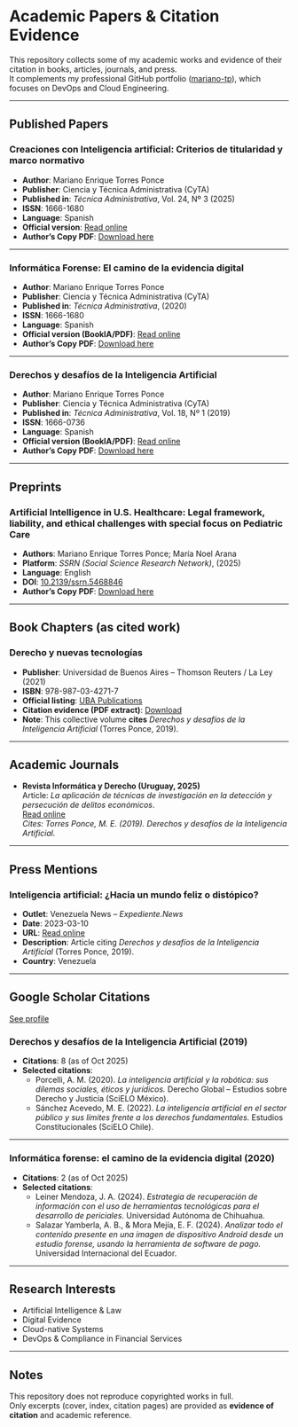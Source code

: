 # Academic Papers & Citation Evidence

This repository collects some of my academic works and evidence of their citation in books, articles, journals, and press.  
It complements my professional GitHub portfolio ([mariano-tp](https://github.com/mariano-tp)), which focuses on DevOps and Cloud Engineering.

---

## Published Papers

### Creaciones con Inteligencia artificial: Criterios de titularidad y marco normativo
- **Author**: Mariano Enrique Torres Ponce  
- **Publisher**: Ciencia y Técnica Administrativa (CyTA)  
- **Published in**: *Técnica Administrativa*, Vol. 24, Nº 3 (2025)
- **ISSN**: 1666-1680
- **Language**: Spanish
- **Official version**: [Read online](https://www.cyta.com.ar/ta/article.php?id=240302)
- **Author’s Copy PDF**: [Download here](papers/2025-creaciones-ia.pdf)

---

### Informática Forense: El camino de la evidencia digital
- **Author**: Mariano Enrique Torres Ponce  
- **Publisher**: Ciencia y Técnica Administrativa (CyTA)  
- **Published in**: *Técnica Administrativa*, (2020)
- **ISSN**: 1666-1680
- **Language**: Spanish  
- **Official version (BookIA/PDF)**: [Read online](https://cyta.com.ar/bookia/bookia_3.pdf)
- **Author’s Copy PDF**: [Download here](papers/2020-evidencia-digital.pdf)

---

### Derechos y desafíos de la Inteligencia Artificial
- **Author**: Mariano Enrique Torres Ponce  
- **Publisher**: Ciencia y Técnica Administrativa (CyTA)  
- **Published in**: *Técnica Administrativa*, Vol. 18, Nº 1 (2019)
- **ISSN**: 1666-0736
- **Language**: Spanish  
- **Official version (BookIA/PDF)**: [Read online](https://cyta.com.ar/bookia/bookia.php?id=1)  
- **Author’s Copy PDF**: [Download here](papers/2019-derechos-ia.pdf)

---

## Preprints

### Artificial Intelligence in U.S. Healthcare: Legal framework, liability, and ethical challenges with special focus on Pediatric Care
- **Authors**: Mariano Enrique Torres Ponce; María Noel Arana  
- **Platform**: *SSRN (Social Science Research Network)*, (2025)
- **Language**: English    
- **DOI**: [10.2139/ssrn.5468846](https://doi.org/10.2139/ssrn.5468846)
- **Author’s Copy PDF**: [Download here](preprints/2025-ai-us-healthcare.pdf)

---

## Book Chapters (as cited work)

### Derecho y nuevas tecnologías
- **Publisher**: Universidad de Buenos Aires – Thomson Reuters / La Ley (2021)  
- **ISBN**: 978-987-03-4271-7  
- **Official listing**: [UBA Publications](https://www.derecho.uba.ar/publicaciones/libros/pdf/2021-derecho-y-nuevas-tecnologias.pdf)  
- **Citation evidence (PDF extract)**: [Download](citations/2021-derecho-y-nuevas-tecnologias-extract-uniform.pdf)  
- **Note**: This collective volume **cites** *Derechos y desafíos de la Inteligencia Artificial* (Torres Ponce, 2019).

---

## Academic Journals
- **Revista Informática y Derecho (Uruguay, 2025)**  
  Article: *La aplicación de técnicas de investigación en la detección y persecución de delitos económicos*.  
  [Read online](https://revistas.fcu.edu.uy/index.php/informaticayderecho/article/view/3046)  
  *Cites: Torres Ponce, M. E. (2019). Derechos y desafíos de la Inteligencia Artificial.*

---

## Press Mentions

### Inteligencia artificial: ¿Hacia un mundo feliz o distópico?
- **Outlet**: Venezuela News – *Expediente.News*  
- **Date**: 2023-03-10  
- **URL**: [Read online](https://venezuela-news.com/expediente-news-inteligencia-artificial-mundo-feliz-o-distopico/)  
- **Description**: Article citing *Derechos y desafíos de la Inteligencia Artificial* (Torres Ponce, 2019).  
- **Country**: Venezuela

---

## Google Scholar Citations
[See profile](https://scholar.google.com/citations?hl=es&user=FCQXlNMAAAAJ) 

### Derechos y desafíos de la Inteligencia Artificial (2019)
- **Citations**: 8 (as of Oct 2025)  
- **Selected citations**:  
  - Porcelli, A. M. (2020). *La inteligencia artificial y la robótica: sus dilemas sociales, éticos y jurídicos.* Derecho Global – Estudios sobre Derecho y Justicia (SciELO México).  
  - Sánchez Acevedo, M. E. (2022). *La inteligencia artificial en el sector público y sus límites frente a los derechos fundamentales.* Estudios Constitucionales (SciELO Chile).

---

### Informática forense: el camino de la evidencia digital (2020)
- **Citations**: 2 (as of Oct 2025)  
- **Selected citations**:  
  - Leiner Mendoza, J. A. (2024). *Estrategia de recuperación de información con el uso de herramientas tecnológicas para el desarrollo de periciales.* Universidad Autónoma de Chihuahua.  
  - Salazar Yamberla, A. B., & Mora Mejía, E. F. (2024). *Analizar todo el contenido presente en una imagen de dispositivo Android desde un estudio forense, usando la herramienta de software de pago.* Universidad Internacional del Ecuador.

---

## Research Interests
- Artificial Intelligence & Law  
- Digital Evidence  
- Cloud-native Systems  
- DevOps & Compliance in Financial Services

---

## Notes

This repository does not reproduce copyrighted works in full.  
Only excerpts (cover, index, citation pages) are provided as **evidence of citation** and academic reference.
